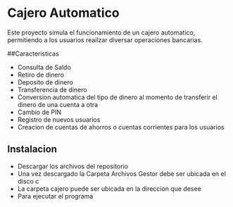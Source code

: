 # Cajero Automatico

Este proyecto simula el funcionamiento de un cajero automatico, permitiendo a los usuarios reailzar diversar operaciones bancarias.

##Caracteristicas
 - Consulta de Saldo
 - Retiro de dinero
 - Deposito de dinero
 - Transferencia de dinero
 - Conversion automatica del tipo de dinero al momento de transferir el dinero de una cuenta a otra
 - Cambio de PIN
 - Registro de nuevos usuarios
 - Creacion de cuentas de ahorros o cuentas corrientes para los usuarios


## Instalacion
  - Descargar los archivos del repositorio
  - Una vez descargado la Carpeta Archivos Gestor debe ser ubicada en el disco c
  - La carpeta cajero puede ser ubicada en la direccion que desee
  - Para ejecutar el programa 
